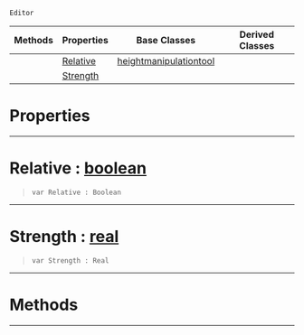  `Editor`

|Methods|Properties|Base Classes|Derived Classes|
|---|---|---|---|
| |[ Relative](https://github.com/ArendDanielek/ZeroDocsTest/blob/master/code_reference/class_reference/raiselowertool.markdown#relative-zero-engine-doc)|[heightmanipulationtool](https://github.com/ArendDanielek/ZeroDocsTest/blob/master/code_reference/class_reference/heightmanipulationtool.markdown)| |
| |[ Strength](https://github.com/ArendDanielek/ZeroDocsTest/blob/master/code_reference/class_reference/raiselowertool.markdown#strength-zero-engine-doc)| | |


 #  Properties


---  
 #  Relative : [boolean](https://github.com/ArendDanielek/ZeroDocsTest/blob/master/code_reference/zilch_base_types/boolean.markdown)

> 
> ``` lang=cpp, name=Zilch
> var Relative : Boolean


---  
 #  Strength : [real](https://github.com/ArendDanielek/ZeroDocsTest/blob/master/code_reference/zilch_base_types/real.markdown)

> 
> ``` lang=cpp, name=Zilch
> var Strength : Real


---  
 #  Methods


---  
 
  
  
  
  
  
  
  

 